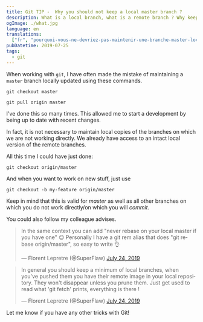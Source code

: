 ```yaml
---
title: Git TIP -  Why you should not keep a local master branch ?
description: What is a local branch, what is a remote branch ? Why keeping up to date local branch is a waste of time ?
ogImage: ./what.jpg
language: en
translations:
  ["fr", "pourquoi-vous-ne-devriez-pas-maintenir-une-branche-master-locale"]
pubDatetime: 2019-07-25
tags:
  - git
---
```


When working with `git`, I have often made the mistake of maintaining a `master` branch locally updated using these commands.

```shell script
git checkout master

git pull origin master
```

I've done this so many times. This allowed me to start a development by being up to date with recent changes.

In fact, it is not necessary to maintain local copies of the branches on which we are not working directly. We already have access to an intact local version of the remote branches.

All this time I could have just done:

```shell script
git checkout origin/master
```

And when you want to work on new stuff, just use

```shell script
git checkout -b my-feature origin/master
```

Keep in mind that this is valid for _master_ as well as all other branches on which you do not work directly/on which you will _commit_.

You could also follow my colleague advises.

<blockquote class="twitter-tweet"><p lang="en" dir="ltr">In the same context you can add &quot;never rebase on your local master if you have one&quot; 😉 Personally I have a git rem alias that does &quot;git rebase origin/master&quot;, so easy to write 👌</p>&mdash; Florent Lepretre (@SuperFlaw) <a href="https://twitter.com/SuperFlaw/status/1154079231195959298?ref_src=twsrc%5Etfw">July 24, 2019</a></blockquote> <script async src="https://platform.twitter.com/widgets.js" charset="utf-8"></script>

<blockquote class="twitter-tweet"><p lang="en" dir="ltr">In general you should keep a minimum of local branches, when you&#39;ve pushed them you have their remote image in your local repository. They won&#39;t disappear unless you prune them. Just get used to read what &#39;git fetch&#39; prints, everything is there !</p>&mdash; Florent Lepretre (@SuperFlaw) <a href="https://twitter.com/SuperFlaw/status/1154080561423691776?ref_src=twsrc%5Etfw">July 24, 2019</a></blockquote> <script async src="https://platform.twitter.com/widgets.js" charset="utf-8"></script>

Let me know if you have any other tricks with Git!
